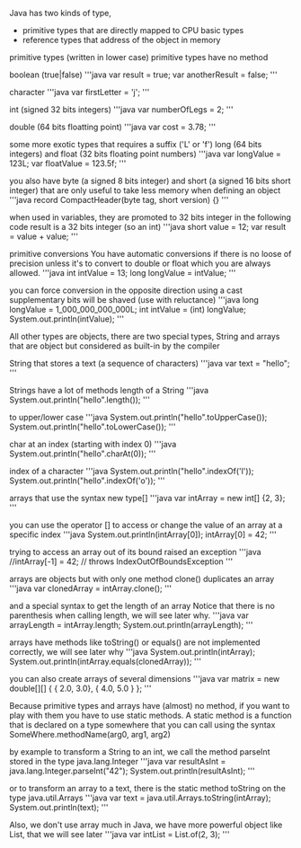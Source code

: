 
Java has two kinds of type,
- primitive types that are directly mapped to CPU basic types
- reference types that address of the object in memory

primitive types (written in lower case)
primitive types have no method

boolean (true|false)
'''java
var result = true;
var anotherResult = false;
'''

character
'''java
var firstLetter = 'j';
'''

int (signed 32 bits integers)
'''java
var numberOfLegs = 2;
'''

double (64 bits floatting point)
'''java
var cost = 3.78;
'''

some more exotic types that requires a suffix ('L' or 'f')
long (64 bits integers) and float (32 bits floating point numbers)
'''java
var longValue = 123L;
var floatValue = 123.5f;
'''

you also have byte (a signed 8 bits integer) and short (a signed 16 bits short integer)
that are only useful to take less memory when defining an object
'''java
record CompactHeader(byte tag, short version) {}
'''

when used in variables, they are promoted to 32 bits integer
in the following code result is a 32 bits integer (so an int)
'''java
short value = 12;
var result = value + value;
'''


primitive conversions
You have automatic conversions if there is no loose of precision
unless it's to convert to double or float which you are always allowed.
'''java
int intValue = 13;
long longValue = intValue;
'''

you can force conversion in the opposite direction using a cast
supplementary bits will be shaved (use with reluctance)
'''java
long longValue = 1_000_000_000_000L;
int intValue = (int) longValue;
System.out.println(intValue);
'''


All other types are objects, there are two special types, String and arrays
that are object but considered as built-in by the compiler

String that stores a text (a sequence of characters)
'''java
var text = "hello"; 
'''

Strings have a lot of methods
length of a String
'''java
System.out.println("hello".length());
'''

to upper/lower case
'''java
System.out.println("hello".toUpperCase());
System.out.println("hello".toLowerCase());
'''

char at an index (starting with index 0)
'''java
System.out.println("hello".charAt(0));
'''

index of a character
'''java
System.out.println("hello".indexOf('l'));
System.out.println("hello".indexOf('o'));
'''


arrays that use the syntax new type[]
'''java
var intArray = new int[] {2, 3};
'''

you can use the operator [] to access or change the value
of an array at a specific index
'''java
System.out.println(intArray[0]);
intArray[0] = 42;
'''

trying to access an array out of its bound raised an exception
'''java
//intArray[-1] = 42;   // throws IndexOutOfBoundsException
'''

arrays are objects but with only one method
clone() duplicates an array
'''java
var clonedArray = intArray.clone();
'''

and a special syntax to get the length of an array
Notice that there is no parenthesis when calling length,
we will see later why.
'''java
var arrayLength = intArray.length;
System.out.println(arrayLength);
'''

arrays have methods like toString() or equals()
are not implemented correctly, we will see later why
'''java
System.out.println(intArray);
System.out.println(intArray.equals(clonedArray));
'''

you can also create arrays of several dimensions
'''java
var matrix = new double[][] { { 2.0, 3.0}, { 4.0, 5.0 } };
'''


Because primitive types and arrays have (almost) no method,
if you want to play with them you have to use static methods.
A static method is a function that is declared on a type somewhere
that you can call using the syntax SomeWhere.methodName(arg0, arg1, arg2)

by example to transform a String to an int, we call the method
parseInt stored in the type java.lang.Integer
'''java
var resultAsInt = java.lang.Integer.parseInt("42");
System.out.println(resultAsInt);
'''

or to transform an array to a text, there is the static method toString
on the type java.util.Arrays
'''java
var text = java.util.Arrays.toString(intArray);
System.out.println(text);
'''

Also, we don't use array much in Java, we have more
powerful object like List, that we will see later 
'''java
var intList = List.of(2, 3);
'''






